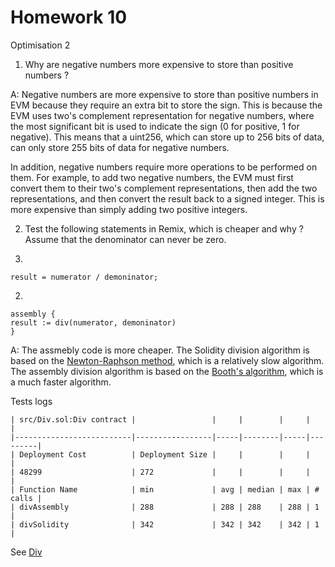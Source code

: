 # Homework 10
Optimisation 2
1. Why are negative numbers more expensive to store than positive numbers ?

A: Negative numbers are more expensive to store than positive numbers in EVM because they require an extra bit to store the sign. This is because the EVM uses two's complement representation for negative numbers, where the most significant bit is used to indicate the sign (0 for positive, 1 for negative). This means that a uint256, which can store up to 256 bits of data, can only store 255 bits of data for negative numbers. 

In addition, negative numbers require more operations to be performed on them. For example, to add two negative numbers, the EVM must first convert them to their two's complement representations, then add the two representations, and then convert the result back to a signed integer. This is more expensive than simply adding two positive integers.

2. Test the following statements in Remix, which is cheaper and why ?
Assume that the denominator can never be zero.

1.
```
result = numerator / demoninator;
```

2.
```
assembly {
result := div(numerator, demoninator)
}
```

A: The assmebly code is more cheaper. The Solidity division algorithm is based on the [Newton-Raphson method](), which is a relatively slow algorithm. The assembly division algorithm is based on the [Booth's algorithm](), which is a much faster algorithm.

Tests logs

```
| src/Div.sol:Div contract |                 |     |        |     |         |
|--------------------------|-----------------|-----|--------|-----|---------|
| Deployment Cost          | Deployment Size |     |        |     |         |
| 48299                    | 272             |     |        |     |         |
| Function Name            | min             | avg | median | max | # calls |
| divAssembly              | 288             | 288 | 288    | 288 | 1       |
| divSolidity              | 342             | 342 | 342    | 342 | 1       |
```

See [Div](./src/Div.sol)